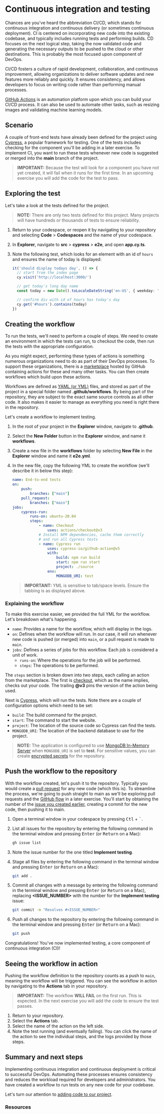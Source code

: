 # Continuous integration and testing

Chances are you've heard the abbreviation CI/CD, which stands for continuous integration and continuous delivery (or sometimes continuous deployment). CI is centered on incorporating new code into the existing codebase, and typically includes running tests and performing builds. CD focuses on the next logical step, taking the now validated code and generating the necessary outputs to be pushed to the cloud or other destinations. This is probably the most focused upon component of DevOps.

CI/CD fosters a culture of rapid development, collaboration, and continuous improvement, allowing organizations to deliver software updates and new features more reliably and quickly. It ensures consistency, and allows developers to focus on writing code rather than performing manual processes.

[GitHub Actions](https://github.com/features/actions) is an automation platform upon which you can build your CI/CD process. It can also be used to automate other tasks, such as resizing images and validating machine learning models.

## Scenario

A couple of front-end tests have already been defined for the project using [Cypress](https://www.cypress.io/), a popular framework for testing. One of the tests includes checking for the component you'll be adding in a later exercise. To implement CI, you want to run these tests whenever new code is suggested or merged into the **main** branch of the project.

> **IMPORTANT:** Because the test will look for a component you have not yet created, it will fail when it runs for the first time. In an upcoming exercise you will add the code for the test to pass.

## Exploring the test

Let's take a look at the tests defined for the project.

> **NOTE:** There are only two tests defined for this project. Many projects will have hundreds or thousands of tests to ensure reliability.

1. Return to your codespace, or reopen it by navigating to your repository and selecting **Code** > **Codespaces** and the name of your codespace.
1. In **Explorer**, navigate to **src** > **cypress** > **e2e**, and open **app.cy.ts**.
1. Note the following test, which looks for an element with an id of `hours` and ensures the name of today is displayed:

    ```typescript
    it('should display todays day', () => {
      // start from the index page
      cy.visit('http://localhost:3000/')

      // get today's long day name
      const today = new Date().toLocaleDateString('en-US', { weekday: 'long' })

      // confirm div with id of hours has today's day
      cy.get('#hours').contains(today)
    })
    ```

## Creating the workflow

To run the tests, we'll need to perform a couple of steps. We need to create an environment in which the tests can run, to checkout the code, then run the tests with the appropriate configuration.

As you might expect, performing these types of actions is something numerous organizations need to do as part of their DevOps processes. To support these organizations, there is a [marketplace](https://github.com/marketplace?type=actions) hosted by GitHub containing actions for these and many other tasks. You can then create workflows which build upon these actions.

Workflows are defined as [YAML (or YML)](https://en.wikipedia.org/wiki/YAML) files, and stored as part of the project in a special folder named **.github/workflows**. By being part of the repository, they are subject to the exact same source controls as all other code. It also makes it easier to manage as everything you need is right there in the repository.

Let's create a workflow to implement testing.

1. In the root of your project in the **Explorer** window, navigate to **.github**.
1. Select the **New Folder** button in the **Explorer** window, and name it **workflows**.
1. Create a new file in the **workflows** folder by selecting **New File** in the **Explorer** window and name it **e2e.yml**.
1. In the new file, copy the following YML to create the workflow (we'll describe it in below this step):

    ```yml
    name: End-to-end tests
    on:
        push:
            branches: ["main"]
        pull_request:
            branches: ["main"]
    jobs:
        cypress-run:
            runs-on: ubuntu-20.04
            steps:
                - name: Checkout
                    uses: actions/checkout@v3
                # Install NPM dependencies, cache them correctly
                # and run all Cypress tests
                - name: Cypress run
                    uses: cypress-io/github-action@v5
                    with:
                        build: npm run build
                        start: npm run start
                        project: ./source
                    env:
                        MONGODB_URI: test
    ```

    > **IMPORTANT:** YML is sensitive to tab/space levels. Ensure the tabbing is as displayed above.

### Explaining the workflow

To make this exercise easier, we provided the full YML for the workflow. Let's breakdown what's happening.

- `name`: Provides a name for the workflow, which will display in the logs.
- `on`: Defines when the workflow will run. In our case, it will run whenever new code is pushed (or merged) into `main`, or a pull request is made to `main`.
- `jobs`: Defines a series of jobs for this workflow. Each job is considered a unit of work.
    - `runs-on`: Where the operations for the job will be performed.
    - `steps`: The operations to be performed.

The `steps` section is broken down into two steps, each calling an action from the marketplace. The first is [checkout](https://github.com/marketplace/actions/checkout), which as the name implies, checks out your code. The trailing **@v3** pins the version of the action being used.

Next is [Cypress](https://github.com/marketplace/actions/cypress-io), which will run the tests. Note there are a couple of configuration options which need to be set:

- `build`: The build command for the project.
- `start`: The command to start the website.
- `project`: The location of the source code so Cypress can find the tests.
- `MONGODB_URI`: The location of the backend database to use for the project.

> **NOTE:** The application is configured to use [MongoDB In-Memory Server](https://github.com/nodkz/mongodb-memory-server) when `MONGODB_URI` is set to **test**. For sensitive values, you can create [encrypted secrets](https://docs.github.com/en/actions/security-guides/encrypted-secrets) for the repository.

## Push the workflow to the repository

With the workflow created, let's push it to the repository. Typically you would create a [pull request](https://docs.github.com/en/pull-requests/collaborating-with-pull-requests/proposing-changes-to-your-work-with-pull-requests/about-pull-requests) for any new code (which this is). To streamline the process, we're going to push straight to main as we'll be exploring pull requests and the [GitHub flow](https://docs.github.com/en/get-started/quickstart/github-flow) in a later exercise. You'll start by obtaining the number of the [issue you created earlier](./2-issues.md), creating a commit for the new code, then pushing it to main.

1. Open a terminal window in your codespace by pressing <kbd>Ctl</kbd> + <kbd>`</kbd>.
1. List all issues for the repository by entering the following command in the terminal window and pressing <kbd>Enter</kbd> (or <kbd>Return</kbd> on a Mac):

    ```bash
    gh issue list
    ```

1. Note the issue number for the one titled **Implement testing**.
1. Stage all files by entering the following command in the terminal window and pressing <kbd>Enter</kbd> (or <kbd>Return</kbd> on a Mac):

    ```bash
    git add .
    ```

1. Commit all changes with a message by entering the following command in the terminal window and pressing <kbd>Enter</kbd> (or <kbd>Return</kbd> on a Mac), replacing **<ISSUE_NUMBER>** with the number for the **Implement testing** issue:

    ```bash
    git commit -m "Resolves #<ISSUE_NUMBER>"
    ```

1. Push all changes to the repository by entering the following command in the terminal window and pressing <kbd>Enter</kbd> (or <kbd>Return</kbd> on a Mac):

    ```bash
    git push
    ```

Congratulations! You've now implemented testing, a core component of continuous integration (CI)!

## Seeing the workflow in action

Pushing the workflow definition to the repository counts as a push to `main`, meaning the workflow will be triggered. You can see the workflow in action by navigating to the **Actions** tab in your repository.

> **IMPORTANT:** The workflow **WILL FAIL** on the first run. This is expected. In the next exercise you will add the code to ensure the test passes.

1. Return to your repository.
1. Select the **Actions** tab.
1. Select the name of the action on the left side.
1. Note the test running (and eventually failing). You can click the name of the action to see the individual steps, and the logs provided by those steps.

## Summary and next steps

Implementing continuous integration and continuous deployment is critical to successful DevOps. Automating these processes ensures consistency and reduces the workload required for developers and administrators. You have created a workflow to run tests on any new code for your codebase.

Let's turn our attention to [adding code to our project](./5-coding.md).

### Resources
